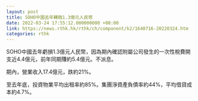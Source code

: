 ```yaml
---
layout: post
title: SOHO中國去年轉蝕1.3億元人民幣
date: 2022-03-24 17:55:12.000000000 +08:00
link: https://news.rthk.hk/rthk/ch/component/k2/1640716-20220324.htm
categories: rthk
---
```


SOHO中國去年虧損1.3億元人民幣，因為期內確認附屬公司發生的一次性稅費開支近4.4億元，前年同期賺約5.4億元。不派息。

期內，營業收入17.4億元，跌約21%。

至去年底，投資物業平均出租率約85%。集團淨資產負債率約44%，平均借貸成本約4.7%。
